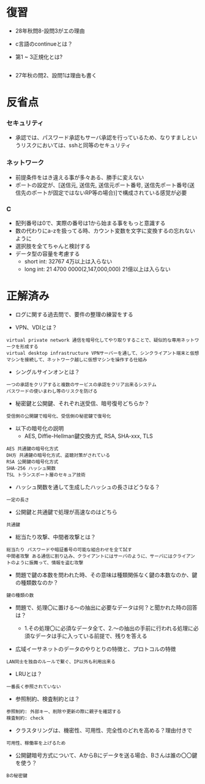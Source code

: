 # 復習
- 28年秋問8-設問3がエの理由

- c言語のcontinueとは？

- 第1 ~ 3正規化とは?
```
```

- 27年秋の問2、設問1は理由も書く



# 反省点
### セキュリティ
- 承認では、パスワード承認もサーバ承認を行っているため、なりすましというリスクにおいては、sshと同等のセキュリティ

### ネットワーク
- 前提条件をはき違える事が多々ある、勝手に変えない
- ポートの設定が、[送信元, 送信先, 送信元ポート番号, 送信先ポート番号(送信先のポートが固定ではないRP等の場合)]で構成されている感覚が必要

### C
- 配列番号は0で、実際の番号は1から始まる事をもっと意識する
- 数の代わりにa-zを扱ってる時、カウント変数を文字に変換するの忘れないように
- 選択肢を全てちゃんと検討する
- データ型の容量を考慮する
  - short int: 32767 4万以上は入らない
  - long int: 21 4700 0000(2,147,000,000) 21億以上は入らない


# 正解済み
- ログに関する過去問で、要件の整理の練習をする

- VPN、VDIとは？
```
virtual private network 通信を暗号化してやり取りすることで、疑似的な専用ネットワークを形成する
virtual desktop infrastructure VPNサーバーを通して、シンクライアント端末と仮想マシンを接続して、ネットワーク越しに仮想マシンを操作する仕組み
```
- シングルサインオンとは？
```
一つの承認をクリアすると複数のサービスの承認をクリア出来るシステム
パスワードの使いまわし等のリスクを防げる
```
- 秘密鍵と公開鍵、それぞれ送受信、暗号復号どちらか？
```
受信側の公開鍵で暗号化、受信側の秘密鍵で復号化
```
- 以下の暗号化の説明
  - AES, Diffie-Hellman鍵交換方式, RSA, SHA-xxx, TLS
```
AES 共通鍵の暗号化方式
DH方 共通鍵の暗号化方式、盗聴対策がされている
RSA 公開鍵の暗号化方式
SHA-256 ハッシュ関数
TSL トランスポート層のセキュア技術
```
- ハッシュ関数を通して生成したハッシュの長さはどうなる？
```
一定の長さ
```
- 公開鍵と共通鍵で処理が高速なのはどちら
```
共通鍵
```
- 総当たり攻撃、中間者攻撃とは？
```
総当たり パスワードや暗証番号の可能な組合わせを全て試す
中間者攻撃 ある通信に割り込み、クライアントにはサーバのように、サーバにはクライアントのように振舞って、情報を盗む攻撃
```
- 問題で鍵の本数を問われた時、その意味は種類関係なく鍵の本数なのか、鍵の種類数なのか？
```
鍵の種類の数
```
- 問題で、処理〇に置ける～の抽出に必要なデータは何？と聞かれた時の回答は？
  - 1.その処理〇に必須なデータ全て、2.～の抽出の手前に行われる処理に必須なデータは手に入っている前提で、残りを答える

- 広域イーサネットのデータのやりとりの特徴と、プロトコルの特徴
```
LAN同士を独自のルールで繋ぐ、IP以外も利用出来る
```

- LRUとは？
```
一番長く参照されていない
```

- 参照制約、検査制約とは？
```
参照制約: 外部キー、削除や更新の際に親子を確認する
検査制約: check
```

- クラスタリングは、機密性、可用性、完全性のどれを高める？理由付きで
```
可用性、稼働率を上げるため
```

- 公開鍵暗号方式について、AからBにデータを送る場合、Bさんは誰の〇〇鍵を使う？
```
Bの秘密鍵
```
